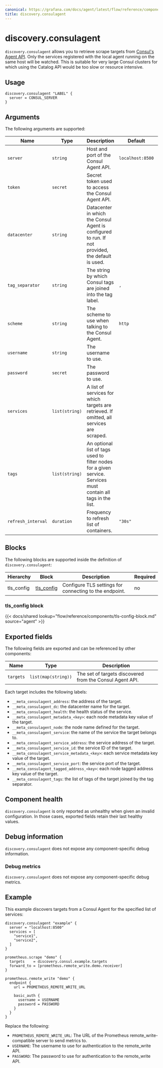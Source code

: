 ```yaml
---
canonical: https://grafana.com/docs/agent/latest/flow/reference/components/discovery.consulagent/
title: discovery.consulagent
---
```


# discovery.consulagent

`discovery.consulagent` allows you to retrieve scrape targets from [Consul's Agent API][].
Only the services registered with the local agent running on the same host will be watched.
This is suitable for very large Consul clusters for which using the Catalog API would be too slow or resource intensive.

[Consul's Agent API]: https://developer.hashicorp.com/consul/api-docs/agent

## Usage

```river
discovery.consulagent "LABEL" {
  server = CONSUL_SERVER
}
```

## Arguments

The following arguments are supported:

| Name               | Type           | Description                                                                                                    | Default          | Required |
| ------------------ | -------------- | -------------------------------------------------------------------------------------------------------------- | ---------------- | -------- |
| `server`           | `string`       | Host and port of the Consul Agent API.                                                                         | `localhost:8500` | no       |
| `token`            | `secret`       | Secret token used to access the Consul Agent API.                                                              |                  | no       |
| `datacenter`       | `string`       | Datacenter in which the Consul Agent is configured to run. If not provided, the default is used.               |                  | no       |
| `tag_separator`    | `string`       | The string by which Consul tags are joined into the tag label.                                                 | `,`              | no       |
| `scheme`           | `string`       | The scheme to use when talking to the Consul Agent.                                                            | `http`           | no       |
| `username`         | `string`       | The username to use.                                                                                           |                  | no       |
| `password`         | `secret`       | The password to use.                                                                                           |                  | no       |
| `services`         | `list(string)` | A list of services for which targets are retrieved. If omitted, all services are scraped.                      |                  | no       |
| `tags`             | `list(string)` | An optional list of tags used to filter nodes for a given service. Services must contain all tags in the list. |                  | no       |
| `refresh_interval` | `duration`     | Frequency to refresh list of containers.                                                                       | `"30s"`          | no       |

## Blocks

The following blocks are supported inside the definition of
`discovery.consulagent`:

| Hierarchy  | Block          | Description                                            | Required |
| ---------- | -------------- | ------------------------------------------------------ | -------- |
| tls_config | [tls_config][] | Configure TLS settings for connecting to the endpoint. | no       |

[tls_config]: #tls_config-block

### tls_config block

{{< docs/shared lookup="flow/reference/components/tls-config-block.md" source="agent" >}}

## Exported fields

The following fields are exported and can be referenced by other components:

| Name      | Type                | Description                                              |
| --------- | ------------------- | -------------------------------------------------------- |
| `targets` | `list(map(string))` | The set of targets discovered from the Consul Agent API. |

Each target includes the following labels:

- `__meta_consulagent_address`: the address of the target.
- `__meta_consulagent_dc`: the datacenter name for the target.
- `__meta_consulagent_health`: the health status of the service.
- `__meta_consulagent_metadata_<key>`: each node metadata key value of the target.
- `__meta_consulagent_node`: the node name defined for the target.
- `__meta_consulagent_service`: the name of the service the target belongs to.
- `__meta_consulagent_service_address`: the service address of the target.
- `__meta_consulagent_service_id`: the service ID of the target.
- `__meta_consulagent_service_metadata_<key>`: each service metadata key value of the target.
- `__meta_consulagent_service_port`: the service port of the target.
- `__meta_consulagent_tagged_address_<key>`: each node tagged address key value of the target.
- `__meta_consulagent_tags`: the list of tags of the target joined by the tag separator.

## Component health

`discovery.consulagent` is only reported as unhealthy when given an invalid
configuration. In those cases, exported fields retain their last healthy
values.

## Debug information

`discovery.consulagent` does not expose any component-specific debug information.

### Debug metrics

`discovery.consulagent` does not expose any component-specific debug metrics.

## Example

This example discovers targets from a Consul Agent for the specified list of services:

```river
discovery.consulagent "example" {
  server = "localhost:8500"
  services = [
    "service1",
    "service2",
  ]
}

prometheus.scrape "demo" {
  targets    = discovery.consul.example.targets
  forward_to = [prometheus.remote_write.demo.receiver]
}

prometheus.remote_write "demo" {
  endpoint {
    url = PROMETHEUS_REMOTE_WRITE_URL

    basic_auth {
      username = USERNAME
      password = PASSWORD
    }
  }
}
```

Replace the following:

- `PROMETHEUS_REMOTE_WRITE_URL`: The URL of the Prometheus remote_write-compatible server to send metrics to.
- `USERNAME`: The username to use for authentication to the remote_write API.
- `PASSWORD`: The password to use for authentication to the remote_write API.
